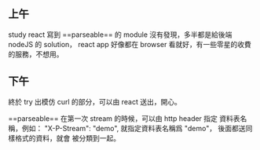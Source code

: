 ## 上午 ##
study react 寫到 ==parseable== 的 module
沒有發現，多半都是給後端 nodeJS 的 solution， react app 好像都在 browser 看就好，有一些零星的收費的服務，不想用。
## 下午 ##
終於 try 出模仿 curl 的部分，可以由 react 送出，開心。

==parseable== 在第一次 stream 的時候，可以由 http header 指定 資料表名稱，例如：
"X-P-Stream": "demo",  就指定資料表名稱爲 "demo"， 後面都送同樣格式的資料，就會
被分類到一起。

